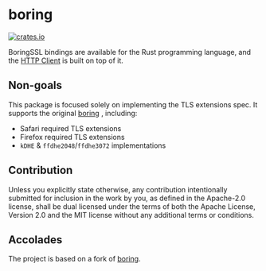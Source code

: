 # boring

[![crates.io](https://img.shields.io/crates/v/boring2.svg)](https://crates.io/crates/boring2)

BoringSSL bindings are available for the Rust programming language, and the [HTTP Client](https://github.com/0x676e67/rquest) is built on top of it.

## Non-goals

This package is focused solely on implementing the TLS extensions spec. It supports the original [boring](https://github.com/cloudflare/boring) , including:

* Safari required TLS extensions
* Firefox required TLS extensions
* `kDHE` & `ffdhe2048`/`ffdhe3072` implementations

## Contribution

Unless you explicitly state otherwise, any contribution intentionally
submitted for inclusion in the work by you, as defined in the Apache-2.0
license, shall be dual licensed under the terms of both the Apache License,
Version 2.0 and the MIT license without any additional terms or conditions.

## Accolades

The project is based on a fork of [boring](https://github.com/cloudflare/boring).

